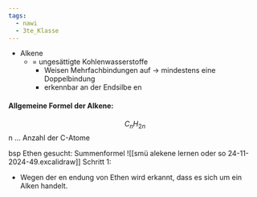 ```yaml
---
tags:
  - nawi
  - 3te_Klasse
---
```

- Alkene
	- = ungesättigte Kohlenwasserstoffe
		- Weisen Mehrfachbindungen auf → mindestens eine Doppelbindung
		- erkennbar an der Endsilbe en
#### Allgemeine Formel der Alkene:
$$C_{n}H_{2n}$$
n ... Anzahl der C-Atome

bsp Ethen gesucht: Summenformel
![[smü alekene lernen oder so 24-11-2024-49.excalidraw]]
Schritt 1:
- Wegen der en endung von Ethen wird erkannt, dass es sich um ein Alken handelt.
